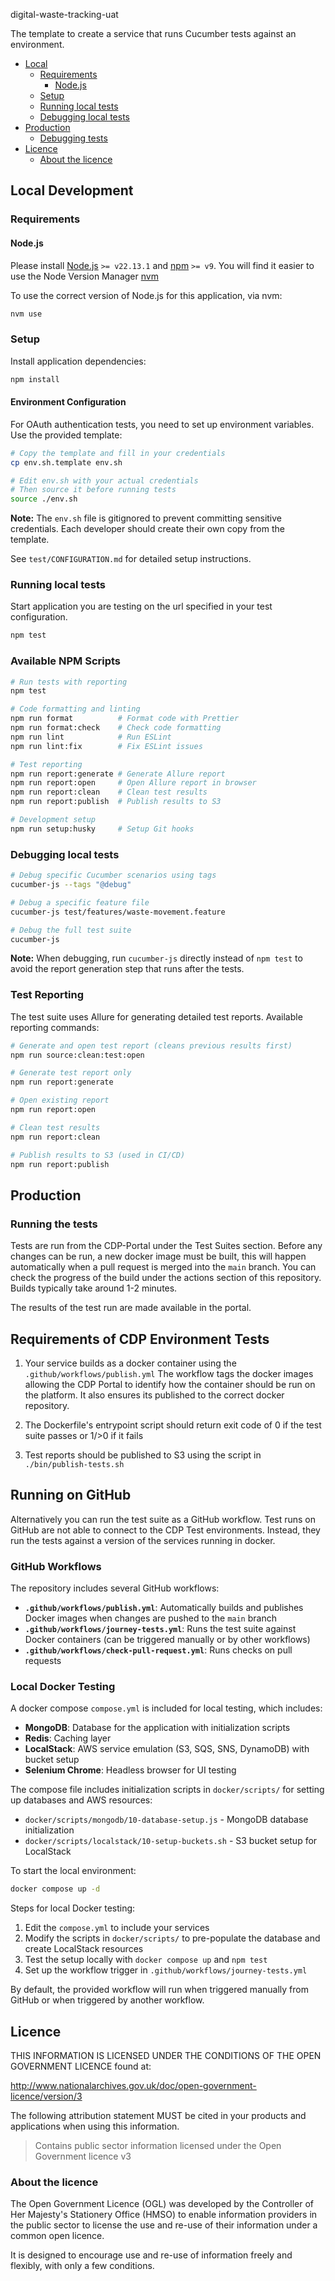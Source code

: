 digital-waste-tracking-uat

The template to create a service that runs Cucumber tests against an environment.

- [Local](#local)
  - [Requirements](#requirements)
    - [Node.js](#nodejs)
  - [Setup](#setup)
  - [Running local tests](#running-local-tests)
  - [Debugging local tests](#debugging-local-tests)
- [Production](#production)
  - [Debugging tests](#debugging-tests)
- [Licence](#licence)
  - [About the licence](#about-the-licence)

## Local Development

### Requirements

#### Node.js

Please install [Node.js](http://nodejs.org/) `>= v22.13.1` and [npm](https://nodejs.org/) `>= v9`. You will find it
easier to use the Node Version Manager [nvm](https://github.com/creationix/nvm)

To use the correct version of Node.js for this application, via nvm:

```bash
nvm use
```

### Setup

Install application dependencies:

```bash
npm install
```

#### Environment Configuration

For OAuth authentication tests, you need to set up environment variables. Use the provided template:

```bash
# Copy the template and fill in your credentials
cp env.sh.template env.sh

# Edit env.sh with your actual credentials
# Then source it before running tests
source ./env.sh
```

**Note:** The `env.sh` file is gitignored to prevent committing sensitive credentials. Each developer should create their own copy from the template.

See `test/CONFIGURATION.md` for detailed setup instructions.

### Running local tests

Start application you are testing on the url specified in your test configuration.

```bash
npm test
```

### Available NPM Scripts

```bash
# Run tests with reporting
npm test

# Code formatting and linting
npm run format          # Format code with Prettier
npm run format:check    # Check code formatting
npm run lint            # Run ESLint
npm run lint:fix        # Fix ESLint issues

# Test reporting
npm run report:generate # Generate Allure report
npm run report:open     # Open Allure report in browser
npm run report:clean    # Clean test results
npm run report:publish  # Publish results to S3

# Development setup
npm run setup:husky     # Setup Git hooks
```

### Debugging local tests

```bash
# Debug specific Cucumber scenarios using tags
cucumber-js --tags "@debug"

# Debug a specific feature file
cucumber-js test/features/waste-movement.feature

# Debug the full test suite
cucumber-js
```

**Note:** When debugging, run `cucumber-js` directly instead of `npm test` to avoid the report generation step that runs after the tests.

### Test Reporting

The test suite uses Allure for generating detailed test reports. Available reporting commands:

```bash
# Generate and open test report (cleans previous results first)
npm run source:clean:test:open

# Generate test report only
npm run report:generate

# Open existing report
npm run report:open

# Clean test results
npm run report:clean

# Publish results to S3 (used in CI/CD)
npm run report:publish
```

## Production

### Running the tests

Tests are run from the CDP-Portal under the Test Suites section. Before any changes can be run, a new docker image must be built, this will happen automatically when a pull request is merged into the `main` branch.
You can check the progress of the build under the actions section of this repository. Builds typically take around 1-2 minutes.

The results of the test run are made available in the portal.

## Requirements of CDP Environment Tests

1. Your service builds as a docker container using the `.github/workflows/publish.yml`
   The workflow tags the docker images allowing the CDP Portal to identify how the container should be run on the platform.
   It also ensures its published to the correct docker repository.

2. The Dockerfile's entrypoint script should return exit code of 0 if the test suite passes or 1/>0 if it fails

3. Test reports should be published to S3 using the script in `./bin/publish-tests.sh`

## Running on GitHub

Alternatively you can run the test suite as a GitHub workflow.
Test runs on GitHub are not able to connect to the CDP Test environments. Instead, they run the tests against a version of the services running in docker.

### GitHub Workflows

The repository includes several GitHub workflows:

- **`.github/workflows/publish.yml`**: Automatically builds and publishes Docker images when changes are pushed to the `main` branch
- **`.github/workflows/journey-tests.yml`**: Runs the test suite against Docker containers (can be triggered manually or by other workflows)
- **`.github/workflows/check-pull-request.yml`**: Runs checks on pull requests

### Local Docker Testing

A docker compose `compose.yml` is included for local testing, which includes:

- **MongoDB**: Database for the application with initialization scripts
- **Redis**: Caching layer
- **LocalStack**: AWS service emulation (S3, SQS, SNS, DynamoDB) with bucket setup
- **Selenium Chrome**: Headless browser for UI testing

The compose file includes initialization scripts in `docker/scripts/` for setting up databases and AWS resources:

- `docker/scripts/mongodb/10-database-setup.js` - MongoDB database initialization
- `docker/scripts/localstack/10-setup-buckets.sh` - S3 bucket setup for LocalStack

To start the local environment:

```bash
docker compose up -d
```

Steps for local Docker testing:

1. Edit the `compose.yml` to include your services
2. Modify the scripts in `docker/scripts/` to pre-populate the database and create LocalStack resources
3. Test the setup locally with `docker compose up` and `npm test`
4. Set up the workflow trigger in `.github/workflows/journey-tests.yml`

By default, the provided workflow will run when triggered manually from GitHub or when triggered by another workflow.

## Licence

THIS INFORMATION IS LICENSED UNDER THE CONDITIONS OF THE OPEN GOVERNMENT LICENCE found at:

<http://www.nationalarchives.gov.uk/doc/open-government-licence/version/3>

The following attribution statement MUST be cited in your products and applications when using this information.

> Contains public sector information licensed under the Open Government licence v3

### About the licence

The Open Government Licence (OGL) was developed by the Controller of Her Majesty's Stationery Office (HMSO) to enable
information providers in the public sector to license the use and re-use of their information under a common open
licence.

It is designed to encourage use and re-use of information freely and flexibly, with only a few conditions.
